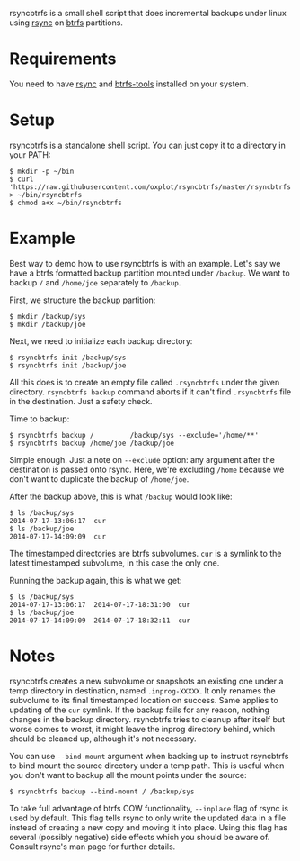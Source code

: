 rsyncbtrfs is a small shell script that does incremental backups under
linux using [rsync][] on [btrfs][] partitions.

Requirements
============

You need to have [rsync][] and [btrfs-tools][] installed on your system.

Setup
=====

rsyncbtrfs is a standalone shell script. You can just copy it to a
directory in your PATH:

    $ mkdir -p ~/bin
    $ curl 'https://raw.githubusercontent.com/oxplot/rsyncbtrfs/master/rsyncbtrfs' > ~/bin/rsyncbtrfs
    $ chmod a+x ~/bin/rsyncbtrfs

Example
=======

Best way to demo how to use rsyncbtrfs is with an example. Let's say we
have a btrfs formatted backup partition mounted under `/backup`. We want
to backup `/` and `/home/joe` separately to `/backup`.

First, we structure the backup partition:

    $ mkdir /backup/sys
    $ mkdir /backup/joe

Next, we need to initialize each backup directory:

    $ rsyncbtrfs init /backup/sys
    $ rsyncbtrfs init /backup/joe

All this does is to create an empty file called `.rsyncbtrfs` under the
given directory. `rsyncbtrfs backup` command aborts if it can't find
`.rsyncbtrfs` file in the destination. Just a safety check.

Time to backup:

    $ rsyncbtrfs backup /         /backup/sys --exclude='/home/**'
    $ rsyncbtrfs backup /home/joe /backup/joe

Simple enough. Just a note on `--exclude` option: any argument after the
destination is passed onto rsync. Here, we're excluding `/home` because
we don't want to duplicate the backup of `/home/joe`.

After the backup above, this is what `/backup` would look like:

    $ ls /backup/sys
    2014-07-17-13:06:17  cur
    $ ls /backup/joe
    2014-07-17-14:09:09  cur

The timestamped directories are btrfs subvolumes. `cur` is a symlink to
the latest timestamped subvolume, in this case the only one.

Running the backup again, this is what we get:

    $ ls /backup/sys
    2014-07-17-13:06:17  2014-07-17-18:31:00  cur
    $ ls /backup/joe
    2014-07-17-14:09:09  2014-07-17-18:32:11  cur

Notes
=====

rsyncbtrfs creates a new subvolume or snapshots an existing one under a
temp directory in destination, named `.inprog-XXXXX`. It only renames
the subvolume to its final timestamped location on success. Same applies
to updating of the `cur` symlink. If the backup fails for any reason,
nothing changes in the backup directory. rsyncbtrfs tries to cleanup
after itself but worse comes to worst, it might leave the inprog
directory behind, which should be cleaned up, although it's not
necessary.

You can use `--bind-mount` argument when backing up to instruct
rsyncbtrfs to bind mount the source directory under a temp path. This is
useful when you don't want to backup all the mount points under the
source:

    $ rsyncbtrfs backup --bind-mount / /backup/sys

To take full advantage of btrfs COW functionality, `--inplace` flag of
rsync is used by default. This flag tells rsync to only write the
updated data in a file instead of creating a new copy and moving it into
place. Using this flag has several (possibly negative) side effects
which you should be aware of. Consult rsync's man page for further
details.

[rsync]: http://rsync.samba.org/
[btrfs]: https://btrfs.wiki.kernel.org/index.php/Main_Page
[btrfs-tools]: https://btrfs.wiki.kernel.org/index.php/Manpage/btrfs
